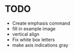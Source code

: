 # TODO

-   Create emphasis command
-   fill in example image
-   vertical align
-   Fix white box letters
-   make axis indications gray
